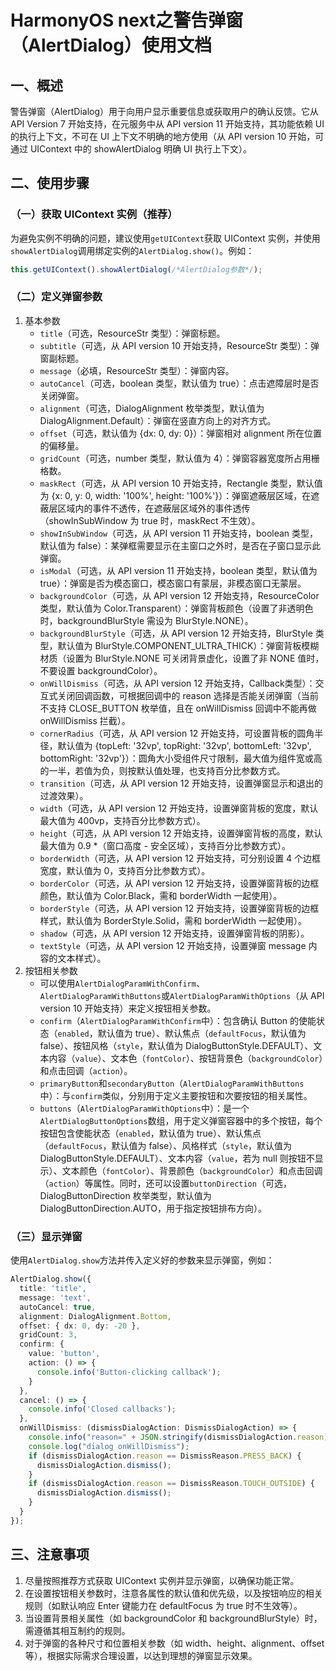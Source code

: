 # HarmonyOS next之警告弹窗（AlertDialog）使用文档

## 一、概述

警告弹窗（AlertDialog）用于向用户显示重要信息或获取用户的确认反馈。它从 API Version 7 开始支持，在元服务中从 API version 11 开始支持，其功能依赖 UI 的执行上下文，不可在 UI 上下文不明确的地方使用（从 API version 10 开始，可通过 UIContext 中的 showAlertDialog 明确 UI 执行上下文）。

## 二、使用步骤

### （一）获取 UIContext 实例（推荐）

为避免实例不明确的问题，建议使用`getUIContext`获取 UIContext 实例，并使用`showAlertDialog`调用绑定实例的`AlertDialog.show()`。例如：

```typescript
this.getUIContext().showAlertDialog(/*AlertDialog参数*/);
```

### （二）定义弹窗参数

1. 基本参数
   - `title`（可选，ResourceStr 类型）：弹窗标题。
   - `subtitle`（可选，从 API version 10 开始支持，ResourceStr 类型）：弹窗副标题。
   - `message`（必填，ResourceStr 类型）：弹窗内容。
   - `autoCancel`（可选，boolean 类型，默认值为 true）：点击遮障层时是否关闭弹窗。
   - `alignment`（可选，DialogAlignment 枚举类型，默认值为 DialogAlignment.Default）：弹窗在竖直方向上的对齐方式。
   - `offset`（可选，默认值为 {dx: 0, dy: 0}）：弹窗相对 alignment 所在位置的偏移量。
   - `gridCount`（可选，number 类型，默认值为 4）：弹窗容器宽度所占用栅格数。
   - `maskRect`（可选，从 API version 10 开始支持，Rectangle 类型，默认值为 {x: 0, y: 0, width: '100%', height: '100%'}）：弹窗遮蔽层区域，在遮蔽层区域内的事件不透传，在遮蔽层区域外的事件透传（showInSubWindow 为 true 时，maskRect 不生效）。
   - `showInSubWindow`（可选，从 API version 11 开始支持，boolean 类型，默认值为 false）：某弹框需要显示在主窗口之外时，是否在子窗口显示此弹窗。
   - `isModal`（可选，从 API version 11 开始支持，boolean 类型，默认值为 true）：弹窗是否为模态窗口，模态窗口有蒙层，非模态窗口无蒙层。
   - `backgroundColor`（可选，从 API version 12 开始支持，ResourceColor 类型，默认值为 Color.Transparent）：弹窗背板颜色（设置了非透明色时，backgroundBlurStyle 需设为 BlurStyle.NONE）。
   - `backgroundBlurStyle`（可选，从 API version 12 开始支持，BlurStyle 类型，默认值为 BlurStyle.COMPONENT_ULTRA_THICK）：弹窗背板模糊材质（设置为 BlurStyle.NONE 可关闭背景虚化，设置了非 NONE 值时，不要设置 backgroundColor）。
   - `onWillDismiss`（可选，从 API version 12 开始支持，Callback<DismissDialogAction>类型）：交互式关闭回调函数，可根据回调中的 reason 选择是否能关闭弹窗（当前不支持 CLOSE_BUTTON 枚举值，且在 onWillDismiss 回调中不能再做 onWillDismiss 拦截）。
   - `cornerRadius`（可选，从 API version 12 开始支持，可设置背板的圆角半径，默认值为 {topLeft: '32vp', topRight: '32vp', bottomLeft: '32vp', bottomRight: '32vp'}）：圆角大小受组件尺寸限制，最大值为组件宽或高的一半，若值为负，则按默认值处理，也支持百分比参数方式。
   - `transition`（可选，从 API version 12 开始支持，设置弹窗显示和退出的过渡效果）。
   - `width`（可选，从 API version 12 开始支持，设置弹窗背板的宽度，默认最大值为 400vp，支持百分比参数方式）。
   - `height`（可选，从 API version 12 开始支持，设置弹窗背板的高度，默认最大值为 0.9 *（窗口高度 - 安全区域），支持百分比参数方式）。
   - `borderWidth`（可选，从 API version 12 开始支持，可分别设置 4 个边框宽度，默认值为 0，支持百分比参数方式）。
   - `borderColor`（可选，从 API version 12 开始支持，设置弹窗背板的边框颜色，默认值为 Color.Black，需和 borderWidth 一起使用）。
   - `borderStyle`（可选，从 API version 12 开始支持，设置弹窗背板的边框样式，默认值为 BorderStyle.Solid，需和 borderWidth 一起使用）。
   - `shadow`（可选，从 API version 12 开始支持，设置弹窗背板的阴影）。
   - `textStyle`（可选，从 API version 12 开始支持，设置弹窗 message 内容的文本样式）。
2. 按钮相关参数
   - 可以使用`AlertDialogParamWithConfirm`、`AlertDialogParamWithButtons`或`AlertDialogParamWithOptions`（从 API version 10 开始支持）来定义按钮相关参数。
   - `confirm`（`AlertDialogParamWithConfirm`中）：包含确认 Button 的使能状态（`enabled`，默认值为 true）、默认焦点（`defaultFocus`，默认值为 false）、按钮风格（`style`，默认值为 DialogButtonStyle.DEFAULT）、文本内容（`value`）、文本色（`fontColor`）、按钮背景色（`backgroundColor`）和点击回调（`action`）。
   - `primaryButton`和`secondaryButton`（`AlertDialogParamWithButtons`中）：与`confirm`类似，分别用于定义主要按钮和次要按钮的相关属性。
   - `buttons`（`AlertDialogParamWithOptions`中）：是一个`AlertDialogButtonOptions`数组，用于定义弹窗容器中的多个按钮，每个按钮包含使能状态（`enabled`，默认值为 true）、默认焦点（`defaultFocus`，默认值为 false）、风格样式（`style`，默认值为 DialogButtonStyle.DEFAULT）、文本内容（`value`，若为 null 则按钮不显示）、文本颜色（`fontColor`）、背景颜色（`backgroundColor`）和点击回调（`action`）等属性。同时，还可以设置`buttonDirection`（可选，DialogButtonDirection 枚举类型，默认值为 DialogButtonDirection.AUTO，用于指定按钮排布方向）。

### （三）显示弹窗

使用`AlertDialog.show`方法并传入定义好的参数来显示弹窗，例如：

```typescript
AlertDialog.show({
  title: 'title',
  message: 'text',
  autoCancel: true,
  alignment: DialogAlignment.Bottom,
  offset: { dx: 0, dy: -20 },
  gridCount: 3,
  confirm: {
    value: 'button',
    action: () => {
      console.info('Button-clicking callback');
    }
  },
  cancel: () => {
    console.info('Closed callbacks');
  },
  onWillDismiss: (dismissDialogAction: DismissDialogAction) => {
    console.info("reason=" + JSON.stringify(dismissDialogAction.reason));
    console.log("dialog onWillDismiss");
    if (dismissDialogAction.reason == DismissReason.PRESS_BACK) {
      dismissDialogAction.dismiss();
    }
    if (dismissDialogAction.reason == DismissReason.TOUCH_OUTSIDE) {
      dismissDialogAction.dismiss();
    }
  }
});
```

## 三、注意事项

1. 尽量按照推荐方式获取 UIContext 实例并显示弹窗，以确保功能正常。
2. 在设置按钮相关参数时，注意各属性的默认值和优先级，以及按钮响应的相关规则（如默认响应 Enter 键能力在 defaultFocus 为 true 时不生效等）。
3. 当设置背景相关属性（如 backgroundColor 和 backgroundBlurStyle）时，需遵循其相互制约的规则。
4. 对于弹窗的各种尺寸和位置相关参数（如 width、height、alignment、offset 等），根据实际需求合理设置，以达到理想的弹窗显示效果。
